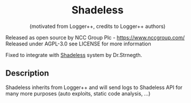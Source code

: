 <h1 align="center">Shadeless</h1>
<p align="center">(motivated from Logger++, credits to Logger++ authors)</p>

Released as open source by NCC Group Plc - https://www.nccgroup.com/  
Released under AGPL-3.0 see LICENSE for more information  

Fixed to integrate with [Shadeless](https://github.com/phvietan/shadeless) system by Dr.Strnegth.

Description
----

Shadeless inherits from Logger++ and will send logs to Shadeless API for many more purposes (auto exploits, static code analysis, ...) 

